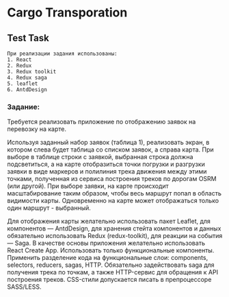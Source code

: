 
# Cargo Transporation

## Test Task

```
При реализации задания использованы:
1. React
2. Redux
3. Redux toolkit
4. Redux saga
5. leaflet
6. AntdDesign
```

### Задание:

Требуется реализовать приложение по отображению заявок на перевозку на карте.

Используя заданный набор заявок (таблица 1), реализовать экран, в котором слева будет таблица со списком заявок, а справа карта. При выборе в таблице строки с заявкой, выбранная строка должна подсветиться, а на карте отобразиться точки погрузки и разгрузки заявки в виде маркеров и полилиния трека движения между этими точками, полученная из сервиса построения треков по дорогам OSRM (или другой). При выборе заявки, на карте происходит масштабирование таким образом, чтобы весь маршрут попал в область видимости карты. Одновременно на карте может отображаться только один маршрут - выбранный.

Для отображения карты желательно использовать пакет Leaflet, для компонентов — AntdDesign, для хранения стейта компонентов и данных обязательно использовать Redux (redux-toolkit), для реакции на события — Saga. В качестве основы приложения желательно использовать React Create App. Использовать только функциональные компоненты. Применить разделение кода на функциональные слои: components, selectors, reducers, sagas, HTTP. Обязательно задействовать saga для получения трека по точкам, а также HTTP-сервис для обращения к API построения треков. CSS-стили допускается писать в  препроцессоре SASS/LESS.
